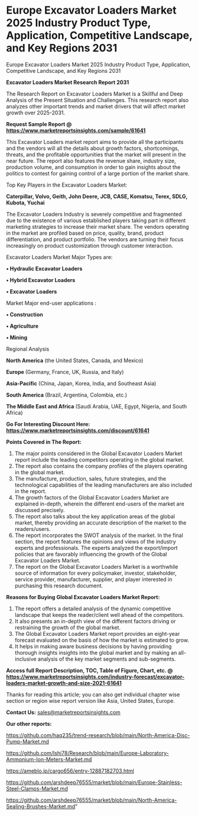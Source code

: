 # Europe Excavator Loaders Market 2025 Industry Product Type, Application, Competitive Landscape, and Key Regions 2031
 Europe Excavator Loaders Market 2025 Industry Product Type, Application, Competitive Landscape, and Key Regions 2031

<strong>Excavator Loaders Market Research Report 2031</strong>

The Research Report on Excavator Loaders Market is a Skillful and Deep Analysis of the Present Situation and Challenges. This research report also analyzes other important trends and market drivers that will affect market growth over 2025-2031.

<strong>Request Sample Report @ <a href=https://www.marketreportsinsights.com/sample/61641>https://www.marketreportsinsights.com/sample/61641</a></strong>

This Excavator Loaders market report aims to provide all the participants and the vendors will all the details about growth factors, shortcomings, threats, and the profitable opportunities that the market will present in the near future. The report also features the revenue share, industry size, production volume, and consumption in order to gain insights about the politics to contest for gaining control of a large portion of the market share.

Top Key Players in the Excavator Loaders Market:

<strong>Caterpillar, Volvo, Geith, John Deere, JCB, CASE, Komatsu, Terex, SDLG, Kubota, Yuchai</strong>

The Excavator Loaders Industry is severely competitive and fragmented due to the existence of various established players taking part in different marketing strategies to increase their market share. The vendors operating in the market are profiled based on price, quality, brand, product differentiation, and product portfolio. The vendors are turning their focus increasingly on product customization through customer interaction.

Excavator Loaders Market Major Types are:

<strong>• Hydraulic Excavator Loaders

• Hybrid Excavator Loaders

• Excavator Loaders</strong>

Market Major end-user applications :

<strong>• Construction

• Agriculture

• Mining</strong>

Regional Analysis

</u><strong><b>North America</b></strong> (the United States, Canada, and Mexico)

<strong><b>Europe </b></strong>(Germany, France, UK, Russia, and Italy)

<strong><b>Asia-Pacific</b></strong> (China, Japan, Korea, India, and Southeast Asia)

<strong><b>South America</b></strong> (Brazil, Argentina, Colombia, etc.)

<strong><b>The Middle East and Africa</b></strong> (Saudi Arabia, UAE, Egypt, Nigeria, and South Africa)

<strong>Go For Interesting Discount Here: <a href=https://www.marketreportsinsights.com/discount/61641>https://www.marketreportsinsights.com/discount/61641</a></strong>

<strong>Points Covered in The Report:</strong>
<ol>
  <li>The major points considered in the Global Excavator Loaders Market report include the leading competitors operating in the global market.</li>
  <li>The report also contains the company profiles of the players operating in the global market.</li>
  <li>The manufacture, production, sales, future strategies, and the technological capabilities of the leading manufacturers are also included in the report.</li>
  <li>The growth factors of the Global Excavator Loaders Market are explained in-depth, wherein the different end-users of the market are discussed precisely.</li>
  <li>The report also talks about the key application areas of the global market, thereby providing an accurate description of the market to the readers/users.</li>
  <li>The report incorporates the SWOT analysis of the market. In the final section, the report features the opinions and views of the industry experts and professionals. The experts analyzed the export/import policies that are favorably influencing the growth of the Global Excavator Loaders Market.</li>
  <li>The report on the Global Excavator Loaders Market is a worthwhile source of information for every policymaker, investor, stakeholder, service provider, manufacturer, supplier, and player interested in purchasing this research document.</li>
</ol>
<strong>Reasons for Buying Global Excavator Loaders Market Report:</strong>

<ol>
  <li>The report offers a detailed analysis of the dynamic competitive landscape that keeps the reader/client well ahead of the competitors.</li>
  <li>It also presents an in-depth view of the different factors driving or restraining the growth of the global market.</li>
  <li>The Global Excavator Loaders Market report provides an eight-year forecast evaluated on the basis of how the market is estimated to grow.</li>
  <li>It helps in making aware business decisions by having providing thorough insights insights into the global market and by making an all-inclusive analysis of the key market segments and sub-segments.</li>
</ol>
<strong>Access full Report Description, TOC, Table of Figure, Chart, etc. @ <a href=https://www.marketreportsinsights.com/industry-forecast/excavator-loaders-market-growth-and-size-2021-61641>https://www.marketreportsinsights.com/industry-forecast/excavator-loaders-market-growth-and-size-2021-61641</a></strong>


Thanks for reading this article; you can also get individual chapter wise section or region wise report version like Asia, United States, Europe.

<strong>Contact Us:</strong>
sales@marketreportsinsights.com

<strong>Our other reports:</strong>

<a href=https://github.com/haq235/trend-research/blob/main/North-America-Disc-Pump-Market.md>https://github.com/haq235/trend-research/blob/main/North-America-Disc-Pump-Market.md</a>

<a href=https://github.com/Ishi78/Research/blob/main/Europe-Laboratory-Ammonium-Ion-Meters-Market.md>https://github.com/Ishi78/Research/blob/main/Europe-Laboratory-Ammonium-Ion-Meters-Market.md</a>

<a href=https://ameblo.jp/cargo656/entry-12887182703.html>https://ameblo.jp/cargo656/entry-12887182703.html</a>

<a href=https://github.com/arshdeep76555/market/blob/main/Europe-Stainless-Steel-Clamps-Market.md>https://github.com/arshdeep76555/market/blob/main/Europe-Stainless-Steel-Clamps-Market.md</a>

<a href=https://github.com/arshdeep76555/market/blob/main/North-America-Sealing-Brushes-Market.md>https://github.com/arshdeep76555/market/blob/main/North-America-Sealing-Brushes-Market.md</a>"
